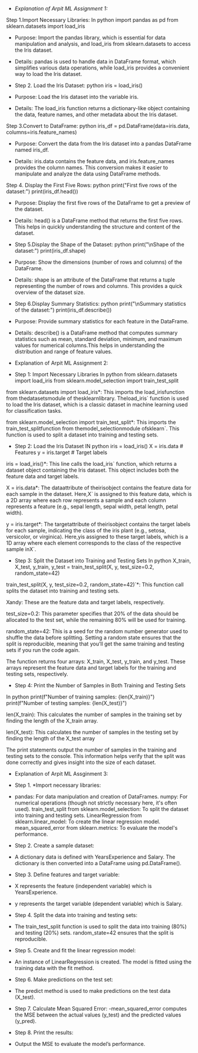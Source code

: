 - *Explanation of Arpit ML Assignment 1:*

Step 1.Import Necessary Libraries: In python import pandas as pd from sklearn.datasets import load_iris

- Purpose: Import the pandas library, which is essential for data manipulation and analysis, and load_iris from sklearn.datasets to access the Iris dataset.
- Details: pandas is used to handle data in DataFrame format, which simplifies various data operations, while load_iris provides a convenient way to load the Iris dataset.

- Step 2. Load the Iris Dataset: python iris = load_iris()

- Purpose: Load the Iris dataset into the variable iris.

- Details: The load_iris function returns a dictionary-like object containing the data, feature names, and other metadata about the Iris dataset.

Step 3.Convert to DataFrame: python iris_df = pd.DataFrame(data=iris.data, columns=iris.feature_names)

- Purpose: Convert the data from the Iris dataset into a pandas DataFrame named iris_df.

- Details: iris.data contains the feature data, and iris.feature_names provides the column names. This conversion makes it easier to manipulate and analyze the data using DataFrame methods.

Step 4. Display the First Five Rows: python print("First five rows of the dataset:") print(iris_df.head())

- Purpose: Display the first five rows of the DataFrame to get a preview of the dataset.
- Details: head() is a DataFrame method that returns the first five rows. This helps in quickly understanding the structure and content of the dataset.

- Step 5.Display the Shape of the Dataset: python print("\nShape of the dataset:") print(iris_df.shape)

- Purpose: Show the dimensions (number of rows and columns) of the DataFrame.
- Details: shape is an attribute of the DataFrame that returns a tuple representing the number of rows and columns. This provides a quick overview of the dataset size.

- Step 6.Display Summary Statistics: python print("\nSummary statistics of the dataset:") print(iris_df.describe())

- Purpose: Provide summary statistics for each feature in the DataFrame.

- Details: describe() is a DataFrame method that computes summary statistics such as mean, standard deviation, minimum, and maximum values for numerical columns.This helps in understanding the distribution and range of feature values.

- Explanation of Arpit ML Assignment 2:

- Step 1: Import Necessary Libraries In python from sklearn.datasets import load_iris from sklearn.model_selection import train_test_split

from sklearn.datasets import load_iris*: This imports the load_irisfunction from thedatasetsmodule of thesklearnlibrary. Theload_iris` function is used to load the Iris dataset, which is a classic dataset in machine learning used for classification tasks.

from sklearn.model_selection import train_test_split*: This imports the train_test_splitfunction from themodel_selectionmodule ofsklearn`. This function is used to split a dataset into training and testing sets. 

- Step 2: Load the Iris Dataset IN python iris = load_iris() X = iris.data # Features y = iris.target # Target labels

iris = load_iris()*: This line calls the load_iris` function, which returns a dataset object containing the Iris dataset. This object includes both the feature data and target labels.

X = iris.data*: The dataattribute of theirisobject contains the feature data for each sample in the dataset. Here,X` is assigned to this feature data, which is a 2D array where each row represents a sample and each column represents a feature (e.g., sepal length, sepal width, petal length, petal width).

y = iris.target*: The targetattribute of theirisobject contains the target labels for each sample, indicating the class of the iris plant (e.g., setosa, versicolor, or virginica). Here,yis assigned to these target labels, which is a 1D array where each element corresponds to the class of the respective sample inX`.

- Step 3: Split the Dataset into Training and Testing Sets In python X_train, X_test, y_train, y_test = train_test_split(X, y, test_size=0.2, random_state=42)

train_test_split(X, y, test_size=0.2, random_state=42)`*: This function call splits the dataset into training and testing sets.

Xandy: These are the feature data and target labels, respectively.

test_size=0.2: This parameter specifies that 20% of the data should be allocated to the test set, while the remaining 80% will be used for training.

random_state=42: This is a seed for the random number generator used to shuffle the data before splitting. Setting a random state ensures that the split is reproducible, meaning that you’ll get the same training and testing sets if you run the code again.

The function returns four arrays: X_train, X_test, y_train, and y_test. These arrays represent the feature data and target labels for the training and testing sets, respectively.

- Step 4: Print the Number of Samples in Both Training and Testing Sets

In python print(f"Number of training samples: {len(X_train)}") print(f"Number of testing samples: {len(X_test)}")

len(X_train): This calculates the number of samples in the training set by finding the length of the X_train array.

len(X_test): This calculates the number of samples in the testing set by finding the length of the X_test array

The print statements output the number of samples in the training and testing sets to the console. This information helps verify that the split was done correctly and gives insight into the size of each dataset.

- Explanation of Arpit ML Assginment 3:

- Step 1. *Import necessary libraries:

- pandas: For data manipulation and creation of DataFrames.
numpy: For numerical operations (though not strictly necessary here, it's often used).
train_test_split from sklearn.model_selection: To split the dataset into training and testing sets.
LinearRegression from sklearn.linear_model: To create the linear regression model.
mean_squared_error from sklearn.metrics: To evaluate the model's performance.
 
 - Step 2. Create a sample dataset:

- A dictionary data is defined with YearsExperience and Salary.
The dictionary is then converted into a DataFrame using pd.DataFrame().

- Step 3. Define features and target variable:

- X represents the feature (independent variable) which is YearsExperience.
- y represents the target variable (dependent variable) which is Salary.

- Step 4. Split the data into training and testing sets:

- The train_test_split function is used to split the data into training (80%) and testing (20%) sets.
random_state=42 ensures that the split is reproducible.

- Step 5. Create and fit the linear regression model:

- An instance of LinearRegression is created.
The model is fitted using the training data with the fit method.

- Step 6. Make predictions on the test set:

- The predict method is used to make predictions on the test data (X_test).

- Step 7. Calculate Mean Squared Error:
-mean_squared_error computes the MSE between the actual values (y_test) and the predicted values (y_pred).
- Step 8. Print the results:
- Output the MSE to evaluate the model’s performance.
